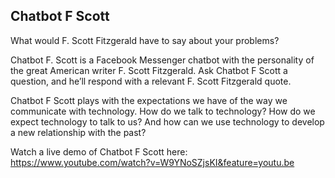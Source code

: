 ## Chatbot F Scott
What would F. Scott Fitzgerald have to say about your problems?

Chatbot F. Scott is a Facebook Messenger chatbot with the personality of the great American writer F. Scott Fitzgerald. Ask Chatbot F Scott a question, and he’ll respond with a relevant F. Scott Fitzgerald quote.

Chatbot F Scott plays with the expectations we have of the way we communicate with technology. How do we talk to technology? How do we expect technology to talk to us? And how can we use technology to develop a new relationship with the past?

Watch a live demo of Chatbot F Scott here:
https://www.youtube.com/watch?v=W9YNoSZjsKI&feature=youtu.be
